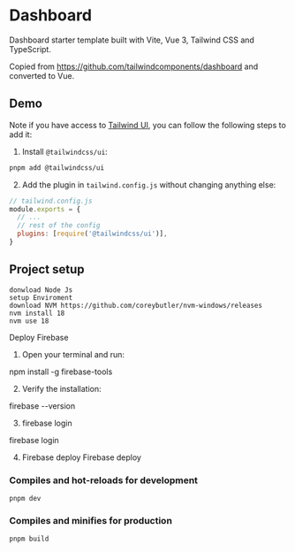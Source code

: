 # Dashboard

Dashboard starter template built with Vite, Vue 3, Tailwind CSS and TypeScript.

Copied from https://github.com/tailwindcomponents/dashboard and converted to Vue.

## Demo


Note if you have access to [Tailwind UI](https://tailwindui.com), you can follow the following steps to add it:

1. Install `@tailwindcss/ui`:

```sh
pnpm add @tailwindcss/ui
```

2. Add the plugin in `tailwind.config.js` without changing anything else:

```js
// tailwind.config.js
module.exports = {
  // ...
  // rest of the config
  plugins: [require('@tailwindcss/ui')],
}
```

## Project setup

```
donwload Node Js
setup Enviroment 
download NVM https://github.com/coreybutler/nvm-windows/releases
nvm install 18
nvm use 18
```
Deploy Firebase
1. Open your terminal and run:

npm install -g firebase-tools
  
2. Verify the installation:

firebase --version
  
3. firebase login

  firebase login
  
4. Firebase deploy
  Firebase deploy


### Compiles and hot-reloads for development

```
pnpm dev
```

### Compiles and minifies for production

```
pnpm build
```


